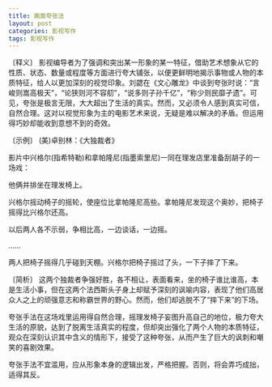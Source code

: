 ```yaml
---
title: 画面夸张法
layout: post
categories: 影视写作
tags: 影视写作
---
```


〔释义〕 影视编导者为了强调和突出某一形象的某一特征，借助艺术想象从它的性质、状态、数量或程度等方面进行夸大铺张，以便更鲜明地揭示事物或人物的本质特征，给人以更加深刻的视觉印象。刘勰在《文心雕龙》中谈到夸张时说：“言峻则嵩高极天”，“论狭则河不容舠”，“说多则子孙千亿”，“称少则民靡孑遗”。可见，夸张是极言无限，大大超出了生活的真实。然而，又必须令人感到真实可信，自然合理。这对以视觉形象为主的电影艺术来说，无疑是难以解决的矛盾。但运用得巧妙却能收到意想不到的奇效。

〔示例〕 (美)卓别林：《大独裁者》

影片中兴格尔(指希特勒)和拿帕隆尼(指墨索里尼)一同在理发店里准备刮胡子的一场戏：

他俩并排坐在理发椅上。

兴格尔摇动椅子的摇轮，使座位比拿帕隆尼高些。拿帕隆尼发现这个奥妙，把椅子摇得比兴格尔还高。

以后两人各不示弱，争相比高，一边谈话，一边摇。

……

两人把椅子摇得几乎碰到天棚。兴格尔把椅子摇过了头，一下子摔了下来。

〔简析〕 这两个独裁者争强好胜，各不相让，表面看来，坐的椅子谁比谁高，本是生活小事，但在这两个法西斯头子身上却赋予深刻的讽喻内容，表现了他们高居众人之上的顽强意志和称霸世界的野心。然而，他们却逃脱不了“摔下来”的下场。

夸张手法在这场戏里运用得自然合理，摇理发椅子妄图升高自己的地位，极力夸大生活的原貌，达到了脱离生活真实的程度，但却突出强化了两个人物的本质特征，观众在深刻认识其中含义的情形下，接受了这种夸张，从而产生了巨大的讽刺和嘲笑的喜剧效果。

夸张手法不宜滥用，应从形象本身的逻辑出发，严格把握。否则，将会弄巧成拙，适得其反。 